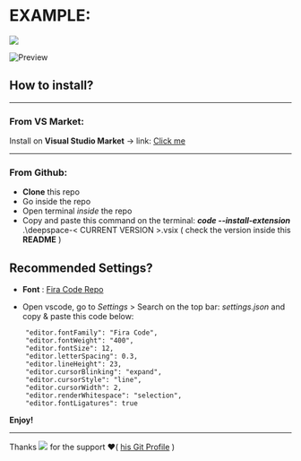 
# EXAMPLE:

![](https://img.shields.io/github/package-json/v/twopill/deepSpace-vscodetheme?color=A2D3C2&style=for-the-badge)

![Preview](https://raw.githubusercontent.com/twopill/deepSpace-vscodetheme/main/example-theme.jpg)

##  How to install?

----------------------------------------------------
### From VS Market:

Install on **Visual Studio Market** -> link: <a href="https://marketplace.visualstudio.com/items?itemName=twopill.deepspace">Click me</a>

----------------------------------------------------
### From Github:

* **Clone** this repo
* Go inside the repo
* Open terminal _inside_ the repo
* Copy and paste this command on the terminal: ***code --install-extension*** .\deepspace-< CURRENT VERSION >.vsix ( check the version inside this **README** )

## Recommended Settings?

* **Font** :  <a href="https://github.com/tonsky/FiraCode">Fira Code Repo</a>

* Open vscode, go to _Settings_ > Search on the top bar: _settings.json_ and copy & paste this code below:
```
    "editor.fontFamily": "Fira Code",
    "editor.fontWeight": "400",
    "editor.fontSize": 12,
    "editor.letterSpacing": 0.3,
    "editor.lineHeight": 23,
    "editor.cursorBlinking": "expand",
    "editor.cursorStyle": "line",
    "editor.cursorWidth": 2,
    "editor.renderWhitespace": "selection",
    "editor.fontLigatures": true
```

**Enjoy!**

----------------------------------------------------

Thanks ![](https://img.shields.io/github/followers/MattiaCintura?label=Mattia%20Cintura&style=social) for the support ❤️( <a href="https://github.com/MattiaCintura"> his Git Profile</a> )  
